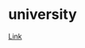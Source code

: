 # university
[Link](https://colab.research.google.com/drive/1naUlKpwQQ-tBH8qho90zHujN5apWFjgC?usp=sharing#scrollTo=ls892CrmoDXN) 
